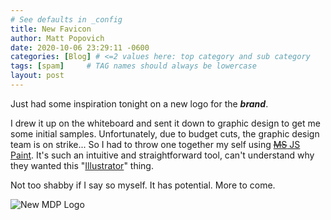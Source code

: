 ```yaml
---
# See defaults in _config
title: New Favicon
author: Matt Popovich
date: 2020-10-06 23:29:11 -0600
categories: [Blog] # <=2 values here: top category and sub category
tags: [spam]     # TAG names should always be lowercase
layout: post
---
```


Just had some inspiration tonight on a new logo for the ***brand***.

I drew it up on the whiteboard and sent it down to graphic design to get me some initial samples. Unfortunately, due to budget cuts, the graphic design team is on strike... So I had to throw one together my self using [~~MS~~ JS Paint](https://jspaint.app). It's such an intuitive and straightforward tool, can't understand why they wanted this "[Illustrator](https://www.adobe.com/products/illustrator.html)" thing.

Not too shabby if I say so myself. It has potential. More to come.

![New MDP Logo](/assets/img/sample/avatar2thiccccc.png)

